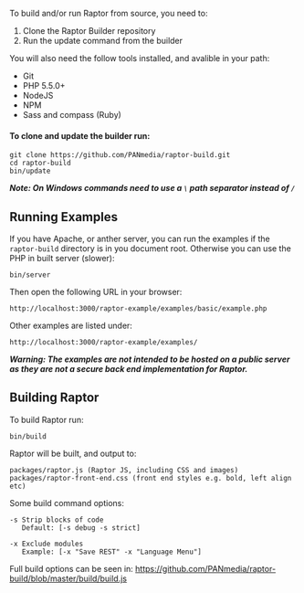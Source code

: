 To build and/or run Raptor from source, you need to:

 1. Clone the Raptor Builder repository
 1. Run the update command from the builder

You will also need the follow tools installed, and avalible in your path:

 - Git
 - PHP 5.5.0+
 - NodeJS
 - NPM
 - Sass and compass (Ruby)

#### To clone and update the builder run:

    git clone https://github.com/PANmedia/raptor-build.git
    cd raptor-build
    bin/update

***Note: On Windows commands need to use a `\` path separator instead of `/`***

## Running Examples

If you have Apache, or anther server, you can run the examples if the `raptor-build` directory is in you document root. Otherwise you can use the PHP in built server (slower):

    bin/server

Then open the following URL in your browser:

    http://localhost:3000/raptor-example/examples/basic/example.php

Other examples are listed under:

    http://localhost:3000/raptor-example/examples/

***Warning: The examples are not intended to be hosted on a public server as they are not a secure back end implementation for Raptor.***  

## Building Raptor

To build Raptor run:

    bin/build

Raptor will be built, and output to:

    packages/raptor.js (Raptor JS, including CSS and images)
    packages/raptor-front-end.css (front end styles e.g. bold, left align etc)

Some build command options:

    -s Strip blocks of code
       Default: [-s debug -s strict]

    -x Exclude modules
       Example: [-x "Save REST" -x "Language Menu"] 

Full build options can be seen in: https://github.com/PANmedia/raptor-build/blob/master/build/build.js
